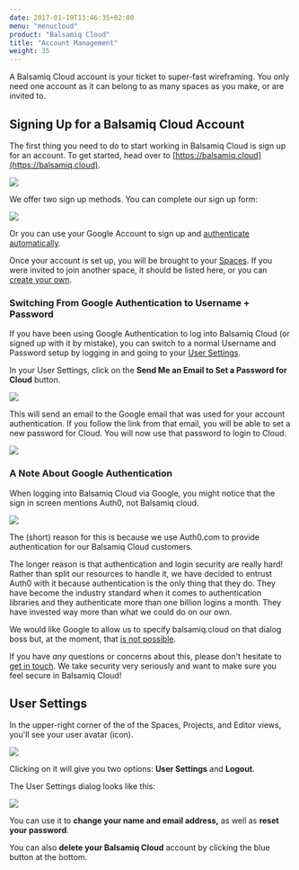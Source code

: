 ```yaml
---
date: 2017-01-19T13:46:35+02:00
menu: "menucloud"
product: "Balsamiq Cloud"
title: "Account Management"
weight: 35
---
```


A Balsamiq Cloud account is your ticket to super-fast wireframing. You only need one account as it can belong to as many spaces as you make, or are invited to.

## Signing Up for a Balsamiq Cloud Account

The first thing you need to do to start working in Balsamiq Cloud is sign up for an account. To get started, head over to [https://balsamiq.cloud](https://balsamiq.cloud).

![](//media.balsamiq.com/img/support/docs/cloud/signup_homepage.png)

We offer two sign up methods. You can complete our sign up form:

![](//media.balsamiq.com/img/support/docs/cloud/signup_form.png)

Or you can use your Google Account to sign up and [authenticate automatically](#a-note-about-google-authentication).

Once your account is set up, you will be brought to your [Spaces](../spaces). If you were invited to join another space, it should be listed here, or you can [create your own](../spaces/#creating-a-new-space).

### Switching From Google Authentication to Username + Password

If you have been using Google Authentication to log into Balsamiq Cloud (or signed up with it by mistake), you can switch to a normal Username and Password setup by logging in and going to your [User Settings](#user-settings).

In your User Settings, click on the **Send Me an Email to Set a Password for Cloud** button.

![](//media.balsamiq.com/img/support/docs/cloud/set_password.png)

This will send an email to the Google email that was used for your account authentication. If you follow the link from that email, you will be able to set a new password for Cloud. You will now use that password to login to Cloud.

![](//media.balsamiq.com/img/support/docs/cloud/change_password.png)

### A Note About Google Authentication

When logging into Balsamiq Cloud via Google, you might notice that the sign in screen mentions Auth0, not Balsamiq cloud.

![](//media.balsamiq.com/img/support/docs/cloud/auth0.png)

The (short) reason for this is because we use Auth0.com to provide authentication for our Balsamiq Cloud customers.

The longer reason is that authentication and login security are really hard! Rather than split our resources to handle it, we have decided to entrust Auth0 with it because authentication is the only thing that they do. They have become the industry standard when it comes to authentication libraries and they authenticate more than one billion logins a month. They have invested way more than what we could do on our own.

We would like Google to allow us to specify balsamiq.cloud on that dialog boss but, at the moment, that [is not possible](//community.auth0.com/questions/3724/in-social-registration-is-there-any-way-to-change).

If you have _any_ questions or concerns about this, please don't hesitate to [get in touch](mailto:support@balsamiq.com). We take security very seriously and want to make sure you feel secure in Balsamiq Cloud!

## User Settings

In the upper-right corner of the of the Spaces, Projects, and Editor views, you'll see your user avatar (icon).

![](//media.balsamiq.com/img/support/docs/cloud/user-avatar.png)

Clicking on it will give you two options: **User Settings** and **Logout**.

The User Settings dialog looks like this:

![](//media.balsamiq.com/img/support/docs/cloud/user-settings.png)

You can use it to **change your name and email address,** as well as **reset your password**.

You can also **delete your Balsamiq Cloud** account by clicking the blue button at the bottom.

